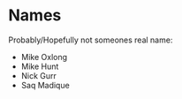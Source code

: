 # Names

Probably/Hopefully not someones real name:

- Mike Oxlong
- Mike Hunt
- Nick Gurr
- Saq Madique
